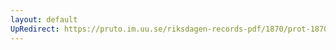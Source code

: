 ```yaml
---
layout: default
UpRedirect: https://pruto.im.uu.se/riksdagen-records-pdf/1870/prot-1870--fk--322/prot-1870--fk--322_007.pdf
---
```

